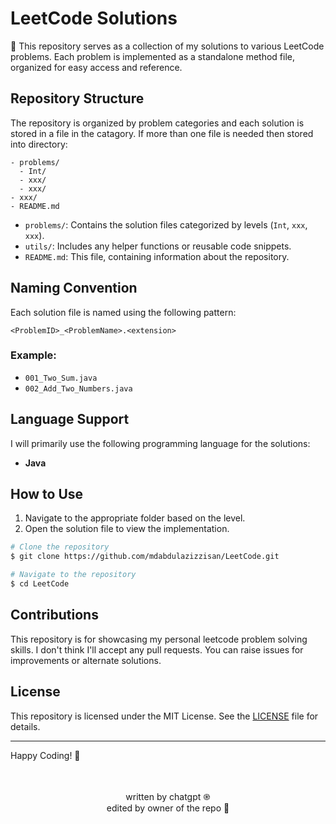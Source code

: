 # LeetCode Solutions

🎯 This repository serves as a collection of my solutions to various LeetCode problems. Each problem is implemented as a standalone method file, organized for easy access and reference.

## Repository Structure
The repository is organized by problem categories and each solution is stored in a file in the catagory. If more than one file is needed then stored into directory:

```
- problems/
  - Int/
  - xxx/
  - xxx/
- xxx/
- README.md
```

- `problems/`: Contains the solution files categorized by levels (`Int`, `xxx`, `xxx`).
- `utils/`: Includes any helper functions or reusable code snippets.
- `README.md`: This file, containing information about the repository.

## Naming Convention

Each solution file is named using the following pattern:

`<ProblemID>_<ProblemName>.<extension>`

### Example:
- `001_Two_Sum.java`
- `002_Add_Two_Numbers.java`

## Language Support
I will primarily use the following programming language for the solutions:

- **Java**

## How to Use
1. Navigate to the appropriate folder based on the level.
2. Open the solution file to view the implementation.

```bash
# Clone the repository
$ git clone https://github.com/mdabdulazizzisan/LeetCode.git

# Navigate to the repository
$ cd LeetCode
```

## Contributions
This repository is for showcasing my personal leetcode problem solving skills.
I don't think I'll accept any pull requests.
You can raise issues for improvements or alternate solutions. 

## License
This repository is licensed under the MIT License. See the [LICENSE](LICENSE) file for details.

---

Happy Coding! 🚀

<br>
<br>

 <center> 
 written by chatgpt ֎<br>
 edited by owner of the repo 👑
 <center>
